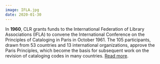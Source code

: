 ```yaml
---
image: IFLA.jpg
date: 2020-01-30
---
```

In **1960**, CLR grants funds to the International Federation of Library Associations (IFLA) to convene the International Conference on the Principles of Cataloging in Paris in October 1961. The 105 participants, drawn from 53 countries and 13 international organizations, approve the Paris Principles, which become the basis for subsequent work on the revision of cataloging codes in many countries. [Read more](https://www.clir.org/wp-content/uploads/sites/6/2020/01/IFLA-61.pdf).